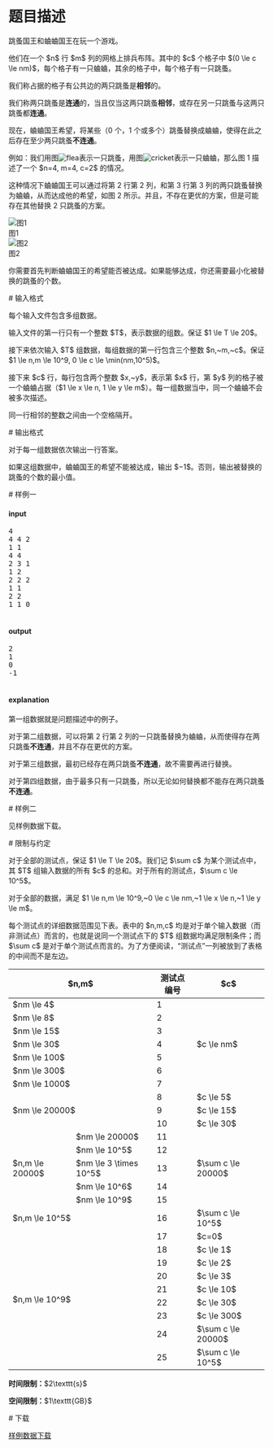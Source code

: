 # 题目描述

<p>跳蚤国王和蛐蛐国王在玩一个游戏。</p>
<p>他们在一个 $n$ 行 $m$ 列的网格上排兵布阵。其中的 $c$ 个格子中 $(0 \le c \le nm)$，每个格子有一只蛐蛐，其余的格子中，每个格子有一只跳蚤。</p>
<p>我们称占据的格子有公共边的两只跳蚤是<strong>相邻</strong>的。</p>
<p>我们称两只跳蚤是<strong>连通</strong>的，当且仅当这两只跳蚤<strong>相邻</strong>，或存在另一只跳蚤与这两只跳蚤都<strong>连通</strong>。</p>
<p>现在，蛐蛐国王希望，将某些（0 个，1 个或多个）跳蚤替换成蛐蛐，使得在此之后存在至少两只跳蚤<strong>不连通</strong>。</p>
<p>例如：我们用图<img src="source/uoj/220/img/aHR0cDovL2ltZy51b2ouYWMvcHJvYmxlbS8yMjAvZmxlYS5wbmc=.png" alt="flea"/>表示一只跳蚤，用图<img src="source/uoj/220/img/aHR0cDovL2ltZy51b2ouYWMvcHJvYmxlbS8yMjAvY3JpY2tldC5wbmc=.png" alt="cricket"/>表示一只蛐蛐，那么图 1 描述了一个 $n=4, m=4, c=2$ 的情况。</p>
<p>这种情况下蛐蛐国王可以通过将第 2 行第 2 列，和第 3 行第 3 列的两只跳蚤替换为蛐蛐，从而达成他的希望，如图 2 所示。并且，不存在更优的方案，但是可能存在其他替换 2 只跳蚤的方案。</p>
<div class="row">
<div class="col-sm-6">
    <img class="img-responsive center-block" src="source/uoj/220/img/aHR0cDovL2ltZy51b2ouYWMvcHJvYmxlbS8yMjAvaW1nMS5wbmc=.png" alt="图1"/><div class="text-center">图1</div>
</div>
<div class="col-sm-6">
    <img class="img-responsive center-block" src="source/uoj/220/img/aHR0cDovL2ltZy51b2ouYWMvcHJvYmxlbS8yMjAvaW1nMi5wbmc=.png" alt="图2"/><div class="text-center">图2</div>
</div>
</div>

<p>你需要首先判断蛐蛐国王的希望能否被达成。如果能够达成，你还需要最小化被替换的跳蚤的个数。</p>
# 输入格式


<p>每个输入文件包含多组数据。</p>
<p>输入文件的第一行只有一个整数 $T$，表示数据的组数。保证 $1 \le T \le 20$。</p>
<p>接下来依次输入 $T$ 组数据，每组数据的第一行包含三个整数 $n,~m,~c$。保证$1 \le n,m \le 10^9, 0 \le c \le \min(nm,10^5)$。</p>
<p>接下来 $c$ 行，每行包含两个整数 $x,~y$，表示第 $x$ 行，第 $y$ 列的格子被一个蛐蛐占据（$1 \le x \le n, 1 \le y \le m$）。每一组数据当中，同一个蛐蛐不会被多次描述。</p>
<p>同一行相邻的整数之间由一个空格隔开。</p>
# 输出格式


<p>对于每一组数据依次输出一行答案。</p>
<p>如果这组数据中，蛐蛐国王的希望不能被达成，输出 $−1$。否则，输出被替换的跳蚤的个数的最小值。</p>
# 样例一


<h4>input</h4>
<pre>4
4 4 2
1 1
4 4
2 3 1
1 2
2 2 2
1 1
2 2
1 1 0

</pre>

<h4>output</h4>
<pre>2
1
0
-1

</pre>

<h4>explanation</h4>
<p>第一组数据就是问题描述中的例子。</p>
<p>对于第二组数据，可以将第 2 行第 2 列的一只跳蚤替换为蛐蛐，从而使得存在两只跳蚤<strong>不连通</strong>，并且不存在更优的方案。</p>
<p>对于第三组数据，最初已经存在两只跳蚤<strong>不连通</strong>，故不需要再进行替换。</p>
<p>对于第四组数据，由于最多只有一只跳蚤，所以无论如何替换都不能存在两只跳蚤<strong>不连通</strong>。</p>
# 样例二


<p>见样例数据下载。</p>
# 限制与约定


<p>对于全部的测试点，保证 $1 \le T \le 20$。我们记 $\sum c$ 为某个测试点中，其 $T$ 组输入数据的所有 $c$ 的总和。对于所有的测试点，$\sum c \le 10^5$。</p>
<p>对于全部的数据，满足 $1 \le n,m \le 10^9,~0 \le c \le nm,~1 \le x \le n,~1 \le y \le m$。</p>
<p>每个测试点的详细数据范围见下表。表中的 $n,m,c$ 均是对于单个输入数据（而非测试点）而言的，也就是说同一个测试点下的 $T$ 组数据均满足限制条件；而 $\sum c$ 是对于单个测试点而言的。为了方便阅读，“测试点”一列被放到了表格的中间而不是左边。</p>
<div class="table-responsive">
<table class="table table-bordered table-text-center table-vertical-middle"><thead><tr><th colspan="2">$n,m$</th>
    <th>测试点编号</th>
    <th>$c$</th>
  </tr></thead><tbody><tr><td colspan="2">$nm \le 4$</td>
    <td>1</td>
    <td rowspan="7">$c \le nm$</td>
  </tr><tr><td colspan="2">$nm \le 8$</td>
    <td>2</td>
  </tr><tr><td colspan="2">$nm \le 15$</td>
    <td>3</td>
  </tr><tr><td colspan="2">$nm \le 30$</td>
    <td>4</td>
  </tr><tr><td colspan="2">$nm \le 100$</td>
    <td>5</td>
  </tr><tr><td colspan="2">$nm \le 300$</td>
    <td>6</td>
  </tr><tr><td colspan="2">$nm \le 1000$</td>
    <td>7</td>
  </tr><tr><td colspan="2" rowspan="3">$nm \le 20000$</td>
    <td>8</td>
    <td>$c \le 5$</td>
  </tr><tr><td>9</td>
    <td>$c \le 15$</td>
  </tr><tr><td>10</td>
    <td>$c \le 30$</td>
  </tr><tr><td rowspan="5">$n,m \le 20000$</td>
    <td>$nm \le 20000$</td>
    <td>11</td>
    <td rowspan="5">$\sum c \le 20000$</td>
  </tr><tr><td>$nm \le 10^5$</td>
    <td>12</td>
  </tr><tr><td>$nm \le 3 \times 10^5$</td>
    <td>13</td>
  </tr><tr><td>$nm \le 10^6$</td>
    <td>14</td>
  </tr><tr><td>$nm \le 10^9$</td>
    <td>15</td>
  </tr><tr><td colspan="2">$n,m \le 10^5$</td>
    <td>16</td>
    <td>$\sum c \le 10^5$</td>
  </tr><tr><td colspan="2" rowspan="9">$n,m \le 10^9$</td>
    <td>17</td>
    <td>$c=0$</td>
  </tr><tr><td>18</td>
    <td>$c \le 1$</td>
  </tr><tr><td>19</td>
    <td>$c \le 2$</td>
  </tr><tr><td>20</td>
    <td>$c \le 3$</td>
  </tr><tr><td>21</td>
    <td>$c \le 10$</td>
  </tr><tr><td>22</td>
    <td>$c \le 30$</td>
  </tr><tr><td>23</td>
    <td>$c \le 300$</td>
  </tr><tr><td>24</td>
    <td>$\sum c \le 20000$</td>
  </tr><tr><td>25</td>
    <td>$\sum c \le 10^5$</td>
  </tr></tbody></table></div>


<p><strong>时间限制：</strong>$2\texttt{s}$</p>
<p><strong>空间限制：</strong>$1\texttt{GB}$</p>
# 下载


<p><a href="/download.php?type=problem&amp;id=220">样例数据下载</a></p>
